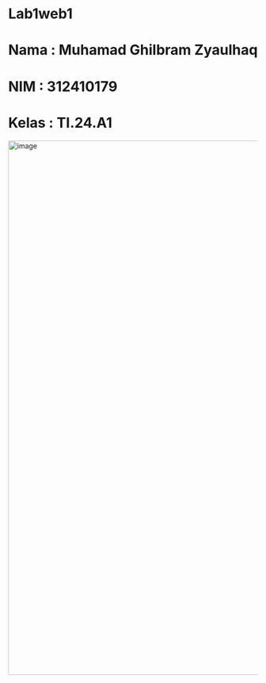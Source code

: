 # Lab1web1
# Nama : Muhamad Ghilbram Zyaulhaq
# NIM : 312410179
# Kelas : TI.24.A1
<img width="1918" height="1078" alt="image" src="https://github.com/user-attachments/assets/6a3c5cdf-84c2-424b-9b25-fcade250b891" />
